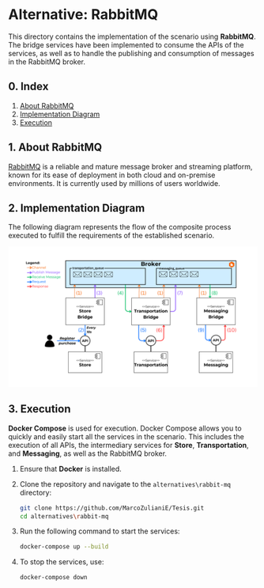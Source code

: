 # Alternative: RabbitMQ

This directory contains the implementation of the scenario using **RabbitMQ**. The bridge services have been implemented to consume the APIs of the services, as well as to handle the publishing and consumption of messages in the RabbitMQ broker.

## 0. Index

1. [About RabbitMQ](#1-about-rabbitmq)
2. [Implementation Diagram](#2-implementation-diagram)
3. [Execution](#3-execution)

## 1. About RabbitMQ

[RabbitMQ](https://www.rabbitmq.com/) is a reliable and mature message broker and streaming platform, known for its ease of deployment in both cloud and on-premise environments. It is currently used by millions of users worldwide.

## 2. Implementation Diagram

The following diagram represents the flow of the composite process executed to fulfill the requirements of the established scenario.

![Component diagram of the scenario using RabbitMQ](../../docs/assets/rabbitmq-diagram.png)

## 3. Execution

**Docker Compose** is used for execution. Docker Compose allows you to quickly and easily start all the services in the scenario. This includes the execution of all APIs, the intermediary services for **Store**, **Transportation**, and **Messaging**, as well as the RabbitMQ broker.

1. Ensure that **Docker** is installed.

2. Clone the repository and navigate to the `alternatives\rabbit-mq` directory:

   ```bash
   git clone https://github.com/MarcoZulianiE/Tesis.git
   cd alternatives\rabbit-mq
   ```

3. Run the following command to start the services:

   ```bash
   docker-compose up --build
   ```

4. To stop the services, use:
   ```bash
   docker-compose down
   ```
